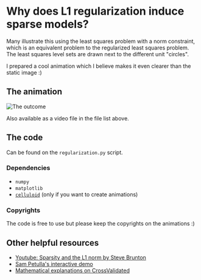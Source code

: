 # Why does L1 regularization induce sparse models?

Many illustrate this using the least squares problem with a norm constraint, which is an equivalent problem to the regularized least squares problem.
The least squares level sets are drawn next to the different unit "circles".

I prepared a cool animation which I believe makes it even clearer than the static image :)

## The animation
![The outcome](https://github.com/ievron/RegularizationAnimation/blob/main/Regularization.gif?raw=true)

Also available as a video file in the file list above.

## The code
Can be found on the `regularization.py` script.

### Dependencies
- `numpy` 
- `matplotlib`
- [`celluloid`](https://pypi.org/project/celluloid/) (only if you want to create animations)

### Copyrights
The code is free to use but please keep the copyrights on the animations :)


## Other helpful resources
- [Youtube: Sparsity and the L1 norm by Steve Brunton](https://www.youtube.com/watch?v=76B5cMEZA4Y&feature=youtu.be&ab_channel=SteveBrunton)
- [Sam Petulla's interactive demo](https://observablehq.com/@petulla/l1-l2l_1-l_2l1-l2-norm-geometric-interpretation)
- [Mathematical explanations on CrossValidated](https://stats.stackexchange.com/questions/45643/why-l1-norm-for-sparse-models/45644)

